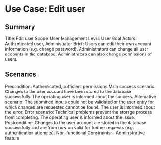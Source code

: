 # Use Case: Edit user

## Summary

Title: Edit user
Scope: User Management
Level: User Goal
Actors: Authenticated user, Administrator
Brief: Users can edit their own account information (e.g. change password). Administrators can change all user accounts in the database. Administrators can also change permissions of users.

## Scenarios

Precondition: Authenticated, sufficient permissions
Main success scenario: Changes to the user account have been stored to the database successfully. The operating user is informed about the success.
Alternative scenario: The submitted inputs could not be validated or the user entry for which changes are requested cannot be found. The user is informed about the error.
Error scenario: Technical problems prevent the storage process from completing. The operating user is informed about the issue.
Postcondition: Changes to the user account are stored in the database successfully and are from now on valid for further requests (e.g. authentication attempts).
Non-functional Constraints:
	- Administrative feature
